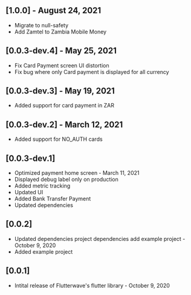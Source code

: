 ## [1.0.0] - August 24, 2021
* Migrate to null-safety
* Add Zamtel to Zambia Mobile Money

## [0.0.3-dev.4] - May 25, 2021
* Fix Card Payment screen UI distortion
* Fix bug where only Card payment is displayed for all currency

## [0.0.3-dev.3] - May 19, 2021
* Added support for card payment in ZAR

## [0.0.3-dev.2] - March 12, 2021
* Added support for NO_AUTH cards

## [0.0.3-dev.1]
* Optimized payment home screen - March 11, 2021
* Displayed debug label only on production
* Added metric tracking
* Updated UI
* Added Bank Transfer Payment
* Updated dependencies

## [0.0.2] 
* Updated dependencies project dependencies add example project - October 9, 2020
* Added example project

## [0.0.1] 
* Intital release of Flutterwave's flutter library - October 9, 2020

